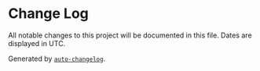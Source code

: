 # Change Log

All notable changes to this project will be documented in this file. Dates are displayed in UTC.

Generated by [`auto-changelog`](https://github.com/CookPete/auto-changelog).

